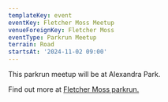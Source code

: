 ```yaml
---
templateKey: event
eventKey: Fletcher Moss Meetup
venueForeignKey: Fletcher Moss
eventType: Parkrun Meetup
terrain: Road
startsAt: '2024-11-02 09:00'
---
```

This parkrun meetup will be at Alexandra Park.

Find out more at [Fletcher Moss parkrun.](https://www.parkrun.org.uk/fletchermoss/)